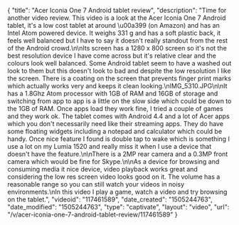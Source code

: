 {
    "title": "Acer Iconia One 7 Android tablet review",
    "description": "Time for another video review. This video is a look at the Acer Iconia One 7 Android tablet, it's a low cost tablet at around \u00a399 (on Amazon) and has an Intel Atom powered device. It weighs 331 g and has a soft plastic back, it feels well balanced but I have to say it doesn't really standout from the rest of the Android crowd.\n\nIts screen has a 1280 x 800 screen so it's not the best resolution device I have come across but it's relative clear and the colours look well balanced. Some Android tablet seem to have a washed out look to them but this doesn't look to bad and despite the low resolution I like the screen. There is a coating on the screen that prevents finger print marks which actually works very and keeps it clean looking.\nIMG_5310.JPG\n\nIt has a 1.8Ghz Atom processor with 1GB of RAM and 16GB of storage and switching from app to app is a little on the slow side which could be down to the 1GB of RAM. Once apps load they work fine, I tried a couple of games and they work ok. The tablet comes with Android 4.4 and a lot of Acer apps which you don't necessarily need like their streaming apps. They do have some floating widgets including a notepad and calculator which could be handy. Once nice feature I found is double tap to wake which is something I use a lot on my Lumia 1520 and really miss it when I use a device that doesn't have the feature.\n\nThere is a 2MP rear camera and a 0.3MP front camera which would be fine for Skype.\n\nAs a device for browsing and consuming media it nice device, video playback works great and considering the low res screen video looks good on it. The volume has a reasonable range so you can still watch your videos in noisy environments.\nIn this video I play a game, watch a video and try browsing on the tablet.",
    "videoid": "117461589",
    "date_created": "1505244763",
    "date_modified": "1505244763",
    "type": "captivate",
    "layout": "video",
    "url": "\/v\/acer-iconia-one-7-android-tablet-review\/117461589"
}